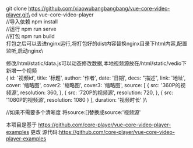 git clone https://github.com/xiaowubangbangbang/vue-core-video-player.git\
cd vue-core-video-player\
//导入依赖
npm install \
//运行
npm run serve\
//打包
npm run build \
打包之后可以丢进nginx运行,将打包好的dist内容替换nginx目录下html内容,配置监听,启动nginx\

修改/html/static/data.js可以动态修改数据,本地视频源放在/html/static/vedio下\
新增一个视频\
{
  id: '视频id',
  title: '标题',
  author: '作者',
  date: '日期',
  decs: "描述",
  link: '地址',
  cover: '缩略图',
  cover2: '缩略图',
  cover3: '缩略图',
  source: [
    {
     src: '360P的视频源',
     resolution: 360,
   }, {
     src: '720P的视频源',
     resolution: 720,
   }, {
     src: '1080P的视频源',
     resolution: 1080
   }
 ],
  duration: '视频时长'
}\

//如果不需要多个清晰度 将source:[]替换成source:'视频源'




本项目是基于 https://github.com/core-player/vue-core-video-player-examples 更改 
源代码:https://github.com/core-player/vue-core-video-player-examples

